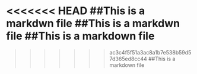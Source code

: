 <<<<<<< HEAD
##This is a markdwn file
##This is a markdwn file
##This is a markdown file
=======
>>>>>>> ac3c4f5f51a3ac8a1b7e538b59d57d365ed8cc44
##This is a markdown file
